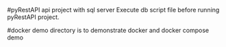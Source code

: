 #pyRestAPI api project with sql server
Execute db script file before running pyRestAPI project.

#docker demo directory is to demonstrate docker and docker compose demo
